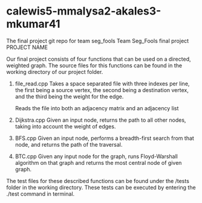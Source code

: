# calewis5-mmalysa2-akales3-mkumar41
The final project git repo for team seg_fools
Team Seg_Fools final project PROJECT NAME


Our final project consists of four functions that can be used on a directed, weighted graph.
The source files for this functions can be found in the working directory of our project folder.
1. file_read.cpp
    Takes a space separated file with three indexes per line, the first being a source vertex, the second being a destination vertex, and the third being the weight for the edge.

    Reads the file into both an adjacency matrix and an adjacency list
2. Dijkstra.cpp
    Given an input node, returns the path to all other nodes, taking into account the weight of edges.
3. BFS.cpp
    Given an input node, performs a breadth-first search from that node, and returns the path of the traversal.
4. BTC.cpp
    Given any input node for the graph, runs Floyd-Warshall algorithm on that graph and returns the most central node of given graph. 
   

The test files for these described functions can be found under the /tests folder in the working directory.
These tests can be executed by entering the ./test command in terminal. 